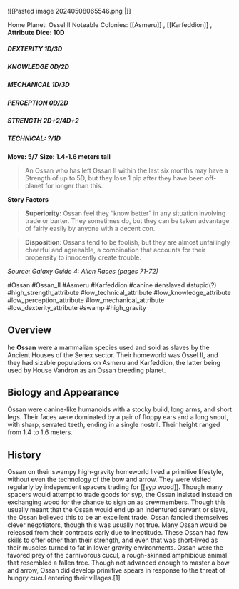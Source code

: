 ![[Pasted image 20240508065546.png |]]

Home Planet: Ossel II
Noteable Colonies: [[Asmeru]] , [[Karfeddion]] ,
**Attribute Dice: 10D**
##### DEXTERITY 1D/3D
##### KNOWLEDGE 0D/2D
##### MECHANICAL 1D/3D
##### PERCEPTION 0D/2D
##### STRENGTH 2D+2/4D+2
##### TECHNICAL:  ?/1D
**Move: 5/7**
**Size: 1.4-1.6 meters tall**

> An Ossan who has left Ossan II within the last six months may have a Strength of up to 5D, but they lose 1 pip after they have been off-planet for longer than this.

**Story Factors**
> **Superiority:** Ossan feel they “know better” in any situation involving trade or barter. They sometimes do, but they can be taken advantage of fairly easily by anyone with a decent con.

> **Disposition**: Ossans tend to be foolish, but they are almost unfailingly cheerful and agreeable, a combination that accounts for their propensity to innocently create trouble.

*Source: Galaxy Guide 4: Alien Races (pages 71-72)*

#Ossan #Ossan_II #Asmeru #Karfeddion #canine #enslaved #stupid(?)
#high_strength_attribute #low_technical_attribute #low_knowledge_attribute #low_perception_attribute #low_mechanical_attribute #low_dexterity_attribute 
#swamp #high_gravity 
## Overview

he **Ossan** were a mammalian species used and sold as slaves by the Ancient Houses of the Senex sector. Their homeworld was Ossel II, and they had sizable populations on Asmeru and Karfeddion, the latter being used by House Vandron as an Ossan breeding planet.

## Biology and Appearance

Ossan were canine-like humanoids with a stocky build, long arms, and short legs. Their faces were dominated by a pair of floppy ears and a long snout, with sharp, serrated teeth, ending in a single nostril. Their height ranged from 1.4 to 1.6 meters. 

## History

Ossan on their swampy high-gravity homeworld lived a primitive lifestyle, without even the technology of the bow and arrow. They were visited regularly by independent spacers trading for [[syp wood]]. Though many spacers would attempt to trade goods for syp, the Ossan insisted instead on exchanging wood for the chance to sign on as crewmembers. Though this usually meant that the Ossan would end up an indentured servant or slave, the Ossan believed this to be an excellent trade. Ossan fancied themselves clever negotiators, though this was usually not true. Many Ossan would be released from their contracts early due to ineptitude. These Ossan had few skills to offer other than their strength, and even that was short-lived as their muscles turned to fat in lower gravity environments. Ossan were the favored prey of the carnivorous cucul, a rough-skinned amphibious animal that resembled a fallen tree. Though not advanced enough to master a bow and arrow, Ossan did develop primitive spears in response to the threat of hungry cucul entering their villages.[1]